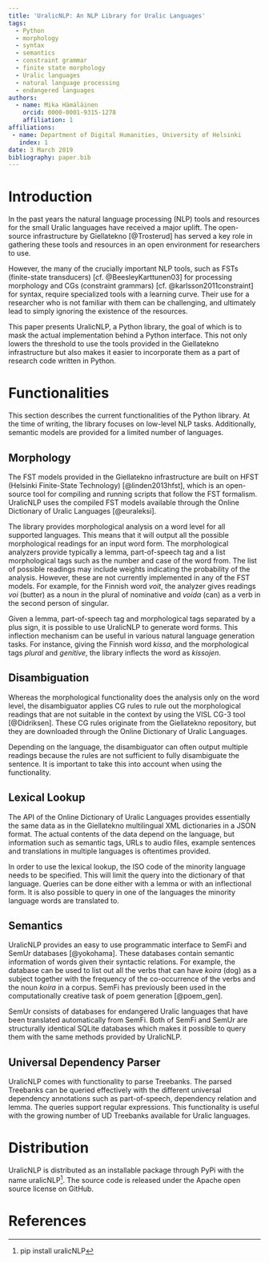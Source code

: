 ```yaml
---
title: 'UralicNLP: An NLP Library for Uralic Languages'
tags:
  - Python
  - morphology
  - syntax
  - semantics
  - constraint grammar
  - finite state morphology
  - Uralic languages
  - natural language processing
  - endangered languages
authors:
  - name: Mika Hämäläinen
    orcid: 0000-0001-9315-1278
    affiliation: 1
affiliations:
 - name: Department of Digital Humanities, University of Helsinki
   index: 1
date: 3 March 2019
bibliography: paper.bib
---
```


# Introduction

In the past years the natural language processing (NLP) tools and resources for the small Uralic languages have received a major uplift. The open-source infrastructure by Giellatekno [@Trosterud] has served a key role in gathering these tools and resources in an open environment for researchers to use.

However, the many of the crucially important NLP tools, such as FSTs (finite-state transducers) [cf. @BeesleyKarttunen03] for processing morphology and CGs (constraint grammars) [cf. @karlsson2011constraint] for syntax, require specialized tools with a learning curve. Their use for a researcher who is not familiar with them can be challenging, and ultimately lead to simply ignoring the existence of the resources.

This paper presents UralicNLP, a Python library, the goal of which is to mask the actual implementation behind a Python interface. This not only lowers the threshold to use the tools provided in the Giellatekno infrastructure but also makes it easier to incorporate them as a part of research code written in Python.

# Functionalities

This section describes the current functionalities of the Python library. At the time of writing, the library focuses on low-level NLP tasks. Additionally, semantic models are provided for a limited number of languages.

## Morphology

The FST models provided in the Giellatekno infrastructure are built on HFST (Helsinki Finite-State Technology) [@linden2013hfst], which is an open-source tool for compiling and running scripts that follow the FST formalism. UralicNLP uses the compiled FST models available through the Online Dictionary of Uralic Languages [@euraleksi].

The library provides morphological analysis on a word level for all supported languages. This means that it will output all the possible morphological readings for an input word form. The morphological analyzers provide typically a lemma, part-of-speech tag and a list morphological tags such as the number and case of the word from. The list of possible readings may include weights indicating the probability of the analysis. However, these are not currently implemented in any of the FST models. For example, for the Finnish word *voit*, the analyzer gives readings *voi* (butter) as a noun in the plural of nominative and *voida* (can) as a verb in the second person of singular.

Given a lemma, part-of-speech tag and morphological tags separated by a plus sign, it is possible to use UralicNLP to generate word forms. This inflection mechanism can be useful in various natural language generation tasks. For instance, giving the Finnish word *kissa*, and the morphological tags *plural* and *genitive*, the library inflects the word as *kissojen*.

## Disambiguation

Whereas the morphological functionality does the analysis only on the word level, the disambiguator applies CG rules to rule out the morphological readings that are not suitable in the context by using the VISL CG-3 tool [@Didriksen]. These CG rules originate from the Giellatekno repository, but they are downloaded through the Online Dictionary of Uralic Languages.

Depending on the language, the disambiguator can often output multiple readings because the rules are not sufficient to fully disambiguate the sentence. It is important to take this into account when using the functionality.


## Lexical Lookup

The API of the Online Dictionary of Uralic Languages provides essentially the same data as in the Giellatekno multilingual XML dictionaries in a JSON format. The actual contents of the data depend on the language, but information such as semantic tags, URLs to audio files, example sentences and translations in multiple languages is oftentimes provided.

In order to use the lexical lookup, the ISO code of the minority language needs to be specified. This will limit the query into the dictionary of that language. Queries can be done either with a lemma or with an inflectional form. It is also possible to query in one of the languages the minority language words are translated to.

## Semantics

UralicNLP provides an easy to use programmatic interface to SemFi and SemUr databases [@yokohama]. These databases contain semantic information of words given their syntactic relations. For example, the database can be used to list out all the verbs that can have *koira* (dog) as a subject together with the frequency of the co-occurrence of the verbs and the noun *koira* in a corpus. SemFi has previously been used in the computationally creative task of poem generation [@poem_gen].

SemUr consists of databases for endangered Uralic languages that have been translated automatically from SemFi. Both of SemFi and SemUr are structurally identical SQLite databases which makes it possible to query them with the same methods provided by UralicNLP.

## Universal Dependency Parser

UralicNLP comes with functionality to parse Treebanks. The parsed Treebanks can be queried effectively with the different universal dependency annotations such as part-of-speech, dependency relation and lemma. The queries support regular expressions. This functionality is useful with the growing number of UD Treebanks available for Uralic languages.


# Distribution

UralicNLP is distributed as an installable package through PyPi with the name uralicNLP[^1]. The source code is released under the Apache open source license on GitHub.

# References

[^1]: pip install uralicNLP

